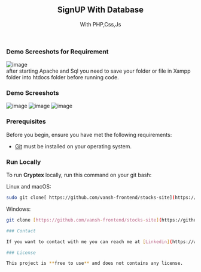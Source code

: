 <div align="center">

  <h2 align="center">SignUP With Database </h2>

  With PHP,Css,Js
</div>

<br />

### Demo Screeshots for Requirement
![image](https://github.com/user-attachments/assets/522e3c2e-7ef7-450d-8a31-9c20c72ae058)
<br />
after starting Apache and Sql you need to save your folder or file in Xampp folder into htdocs folder before running code.

### Demo Screeshots
![image](https://github.com/user-attachments/assets/07d4f85c-5417-4dd3-8018-1b3a8f3bd91f)
![image](https://github.com/user-attachments/assets/cf608591-d441-4ff0-bbc6-3550c61eaf56)
![image](https://github.com/user-attachments/assets/e1584d1a-76b5-40b7-8eba-8cecd3a8ca18)





### Prerequisites

Before you begin, ensure you have met the following requirements:

- [Git](https://git-scm.com/downloads "Download Git") must be installed on your operating system.

### Run Locally

To run **Cryptex** locally, run this command on your git bash:

Linux and macOS:

```bash
sudo git clone[ https://github.com/vansh-frontend/stocks-site](https://github.com/vansh-frontend/SignUp-With-Database/tree/main)
```

Windows:

```bash
git clone [https://github.com/vansh-frontend/stocks-site](https://github.com/vansh-frontend/SignUp-With-Database/tree/main)

### Contact

If you want to contact with me you can reach me at [Linkedin](https://www.linkedin.com/in/vansh-dhalor-000a7524a/).

### License

This project is **free to use** and does not contains any license.
```
